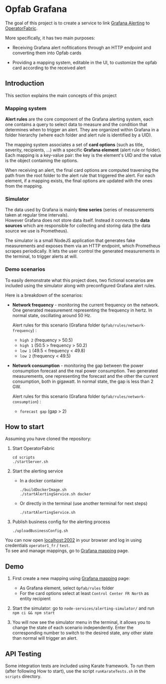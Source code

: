 # Opfab Grafana

The goal of this project is to create a service to link [Grafana Alerting](https://grafana.com/docs/grafana/latest/alerting/) to [OperatorFabric](https://github.com/opfab/operatorfabric-core).

More specifically, it has two main purposes:

* Receiving Grafana alert nofitications through an HTTP endpoint and converting them into Opfab cards

* Providing a mapping system, editable in the UI, to customize the opfab card according to the received alert

## Introduction

This section explains the main concepts of this project

### Mapping system

**Alert rules** are the core component of the Grafana alerting system, each one contains a query to select data to measure and the condition that determines when to trigger an alert. They are organized within Grafana in a folder hierarchy (where each folder and alert rule is identified by a UID).

The mapping system associates a set of **card options** (such as title, severity, recipients, ...) with a specific **Grafana element** (alert rule or folder). Each mapping is a key-value pair: the key is the element's UID and the value is the object containing the options.

When receiving an alert, the final card options are computed traversing the path from the root folder to the alert rule that triggered the alert. For each element, if a mapping exists, the final options are updated with the ones from the mapping.

### Simulator

The data used by Grafana is mainly **time series** (series of measurements taken at regular time intervals).  
However Grafana does not store data itself. Instead it connects to **data sources** which are responsible for collecting and storing data (the data source we use is Prometheus).

The simulator is a small NodeJS application that generates fake measurements and exposes them via an HTTP endpoint, which Prometheus scrapes periodically. It lets the user control the generated measurements in the terminal, to trigger alerts at will.

### Demo scenarios

To easily demonstrate what this project does, two fictional scenarios are included using the simulator along with preconfigured Grafana alert rules.

Here is a breakdown of the scenarios:

* **Network frequency** - monitoring the current frequency on the network. One generated measurement representing the frequency in hertz. In normal state, oscillating around 50 Hz.

    Alert rules for this scenario (Grafana folder `Opfab/rules/network-frequency`) :

    * `high 2` (frequency > 50.5)
    * `high 1` (50.5 > frequency > 50.2)
    * `low 1` (49.5 < frequency < 49.8)
    * `low 2` (frequency < 49.5)

* **Network consumption** - monitoring the gap between the power consumption forecast and the real power consumption. Two generated measurements, one representing the forecast and the other the current consumption, both in gigawatt. In normal state, the gap is less than 2 GW.

    Alert rules for this scenario (Grafana folder `Opfab/rules/network-consumption`) :

    * `forecast gap` (gap > 2)

## How to start

Assuming you have cloned the repository:

1. Start OperatorFabric
    ```
    cd scripts
    ./startServer.sh
    ```

2. Start the alerting service
    * In a docker container
        ```
        ./buildDockerImage.sh
        ./startAlertingService.sh docker
        ```
    * Or directly in the terminal (use another terminal for next steps)
        ```
        ./startAlertingService.sh
        ```

3. Publish business config for the alerting process
    ```
    ./uploadBusinessConfig.sh
    ```

You can now open [localhost:2002](http://localhost:2002/) in your browser and log in using credentials `operator1_fr` / `test`.  
To see and manage mappings, go to [Grafana mapping](http://localhost:2002/#/businessconfigparty/uid_test_3/) page.

## Demo

1. First create a new mapping using [Grafana mapping](http://localhost:2002/#/businessconfigparty/uid_test_3/) page:
    * As Grafana element, select `Opfab/rules` folder
    * For the card options select at least `Control Center FR North` as entity recipient

2. Start the simulator: go to `node-services/alerting-simulator/` and run `npm ci && npm start`

3. You will now see the simulator menu in the terminal, it allows you to change the state of each scenario independently. Enter the corresponding number to switch to the desired state, any other state than normal will trigger an alert.

## API Testing

Some integration tests are included using Karate framework.
To run them (after following How to start), use the script `runKarateTests.sh` in the `scripts` directory.